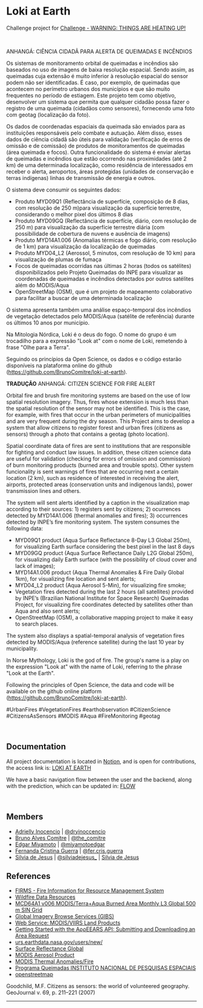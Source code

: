 # Loki at Earth

Challenge project for [Challenge - WARNING: THINGS ARE HEATING UP!](https://2021.spaceappschallenge.org/challenges/statements/warning-things-are-heating-up/details) 

&nbsp;

ANHANGÁ: CIÊNCIA CIDADÃ PARA ALERTA DE QUEIMADAS E INCÊNDIOS

Os sistemas de monitoramento orbital de queimadas e incêndios são baseados no uso de imagens de baixa resolução espacial. Sendo assim, as queimadas cuja extensão é muito inferior à resolução espacial do sensor podem não ser identificadas. É  caso, por exemplo, de queimadas que acontecem no perímetro urbanos dos municípios e que são muito frequentes no período de estiagem.
Este projeto tem como objetivo, desenvolver um sistema que permita que qualquer cidadão possa fazer o registro de uma queimada (cidadãos como sensores), fornecendo uma foto com geotag (localização da foto).

Os dados de coordenadas espaciais da queimada são enviados para as instituições responsáveis pelo combate e autuação. Além disso, esses dados de ciência cidadã são úteis para validação (verificação de erros de omissão e de comissão) de produtos de monitoramentos de queimadas (área queimada e focos).
Outra funcionalidade do sistema é enviar alertas de queimadas e incêndios que estão ocorrendo nas proximidades (até 2 km) de uma determinada localização, como residência de interessados em receber o alerta, aeroportos, áreas protegidas (unidades de conservação e terras indígenas) linhas de transmissão de energia e outros.

O sistema deve consumir os seguintes dados:
- Produto MYD09Q1 (Reflectância de superfície, composição de 8 dias, com resolução de 250 m)para visualização da superfície terrestre, considerando o melhor pixel dos últimos 8 dias
- Produto MYD09GQ (Reflectância de superfície, diário, com resolução de 250 m) para visualização da superfície terrestre diária (com possibilidade de cobertura de nuvens e ausência de imagens)
- Produto MYD14A1.006 (Anomalias térmicas e fogo diário, com resolução de 1 km) para visualização da localização de queimadas
- Produto MYD04_L2 (Aerossol, 5 minutos, com resolução de 10 km) para visualização de plumas de fumaça
- Focos de queimadas ocorridas nas últimas 2 horas (todos os satélites) disponibilizados pelo Projeto Queimadas do INPE para visualizar as coordenadas de queimadas e incêndios detectados por outros satélites além do MODIS/Aqua
- OpenStreetMap (OSM), que é um projeto de mapeamento colaborativo para facilitar a buscar de uma determinada localização

O sistema apresenta também uma análise espaço-temporal dos incêndios de vegetação detectados pelo MODIS/Aqua (satélite de referência) durante os últimos 10 anos por município.

Na Mitologia Nórdica, Loki é o deus do fogo. O nome do grupo é um trocadilho para a expressão "Look at" com o nome de Loki, remetendo à frase "Olhe para a Terra".

Seguindo os princípios da Open Science, os dados e o código estarão disponíveis na plataforma online do github (https://github.com/BrunoComitre/loki-at-earth).

****TRADUÇÃO****
ANHANGÁ: CITIZEN SCIENCE FOR FIRE ALERT

Orbital fire and brush fire monitoring systems are based on the use of low spatial resolution imagery. Thus, fires whose extension is much less than the spatial resolution of the sensor may not be identified. This is the case, for example, with fires that occur in the urban perimeters of municipalities and are very frequent during the dry season. This Project aims to develop a system that allow citizens to register forest and urban fires (citizens as sensors) through a photo that contains a geotag (photo location).

Spatial coordinate data of fires are sent to institutions that are responsible for fighting and conduct law issues. In addition, these citizen science data are useful for validation (checking for errors of omission and commission) of burn monitoring products (burned area and trouble spots).
Other system funcionality is sent warnings of fires that are occurring next a certain location (2 km), such as residence of interested in receiving the alert, airports, protected areas (conservation units and indigenous lands), power transmission lines and others.

The system will sent alerts identified by a caption in the visualization map according to their sources: 1) registers sent by citizens; 2) ocurrences detected by MYD14A1.006 (thermal anomalies and fires); 3) occurrences detected by INPE’s fire monitoring system.
The system consumes the following data:
- MYD09Q1 product (Aqua Surface Reflectance 8-Day L3 Global 250m), for visualizing Earth surface considering the best pixel in the last 8 days
- MYD09GQ product (Aqua Surface Reflectance Daily L2G Global 250m), for visualizing daily Earth surface (with the possibility of cloud cover and lack of images);
- MYD14A1.006 product (Aqua Thermal Anomalies & Fire Daily Global 1km), for visualizing fire location and sent alerts;
- MYD04_L2 product (Aqua Aerosol 5-Min), for visualizing fire smoke;
- Vegetation fires detected during the last 2 hours (all satellites) provided by INPE’s (Brazilian National Institute for Space Research) Queimadas Project, for visualizing fire coordinates detected by satellites other than Aqua and also sent alerts;
- OpenStreetMap (OSM), a collaborative mapping project to make it easy to search places.

The system also displays a spatial-temporal analysis of vegetation fires detected by MODIS/Aqua (reference satellite) during the last 10 year by municipality.

In Norse Mythology, Loki is the god of fire. The group's name is a play on the expression "Look at" with the name of Loki, referring to the phrase "Look at the Earth".

Following the principles of Open Science, the data and code will be available on the github online platform (https://github.com/BrunoComitre/loki-at-earth).

#UrbanFires #VegetationFires #earthobservation #CitizenScience #CitizensAsSensors #MODIS #Aqua #FireMonitoring  #geotag


&nbsp;

## Documentation

All project documentation is located in [Notion](https://www.notion.so/product), and is open for contributions, the access link is: [LOKI AT EARTH](https://www.notion.so/brunocomitre/LOKI-AT-EARTH-e2b784b6fcc34ebfa6eade2544279688)

We have a basic navigation flow between the user and the backend, along with the prediction, which can be updated in:
[FLOW](https://whimsical.com/app-flow-LbDu9wRn42MBA6g3dMiWfw@2Ux7TurymMeBJsVycdo5)


&nbsp;

## Members

- [Adrielly Inocencio](https://www.linkedin.com/in/adrielly-inocencio-4a4007210/) | [@dryinoccencio](https://www.instagram.com/dryinoccencio/)
- [Bruno Alves Comitre](https://www.linkedin.com/in/brunocomitre/) | [@the_comitre](https://www.linkedin.com/in/brunocomitre/)
- [Edgar Miyamoto](https://www.linkedin.com/in/edgarmiyamoto/) | [@miyamotoedgar](https://www.instagram.com/miyamotoedgar/)
- [Fernanda Cristina Guerra](https://www.linkedin.com/in/fernandacguerra/) | [@fer.cris.guerra](https://www.instagram.com/fer.cris.guerra) 
- [Silvia de Jesus](https://www.linkedin.com/in/silviadejesus/) | [@silviadejesus_](https://www.instagram.com/silviadejesus_/) | [Silvia de Jesus](https://www.facebook.com/silvia.crisj/)

## References

- [FIRMS - Fire Information for Resource Management System](https://firms.modaps.eosdis.nasa.gov/map/#d:24hrs;@-46.9,-22.6,7z)
- [Wildfire Data Resources](https://earthdata.nasa.gov/learn/wildfires-resource-page)
- [MCD64A1 v006 MODIS/Terra+Aqua Burned Area Monthly L3 Global 500 m SIN Grid](https://lpdaac.usgs.gov/products/mcd64a1v006/)
- [Global Imagery Browse Services (GIBS)](https://earthdata.nasa.gov/eosdis/science-system-description/eosdis-components/gibs)
- [Web Service: MODIS/VIIRS Land Products](https://modis.ornl.gov/data/modis_webservice.html)
- [Getting Started with the AρρEEARS API: Submitting and Downloading an Area Request](https://lpdaac.usgs.gov/resources/e-learning/getting-started-with-the-a%CF%81%CF%81eears-api-submitting-and-downloading-an-area-request/)
- [urs.earthdata.nasa.gov/users/new/](https://e4ftl01.cr.usgs.gov/MOTA/MCD64A1.006/?_gl=1*pi0bzx*_ga*MTUxOTgzMDAyOS4xNjMyNzgzMjYz*_ga_0YWDZEJ295*MTYzMzEzNTEzMTE2Mi50bjN1bWt4OC4xLjEuMTYzMzEzNTEzMS4w)
- [Surface Reflectance Global](https://modis.gsfc.nasa.gov/data/dataprod/mod09.php)
- [MODIS Aerosol Product](https://modis.gsfc.nasa.gov/data/dataprod/mod04.php)
- [MODIS Thermal Anomalies/Fire](https://modis.gsfc.nasa.gov/data/dataprod/mod14.php)
- [Programa Queimadas INSTITUTO NACIONAL DE PESQUISAS ESPACIAIS](https://queimadas.dgi.inpe.br/queimadas/portal)
- [openstreetmap](https://www.openstreetmap.org/#map=5/-15.130/-53.189)


Goodchild, M.F. Citizens as sensors: the world of volunteered geography. GeoJournal v. 69, p. 211–221 (2007)






***

